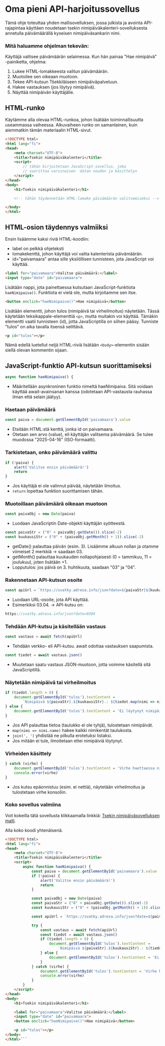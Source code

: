 # Oma pieni API-harjoitussovellus

Tämä ohje toteuttaa yhden mallisovelluksen, jossa julkista ja avointa API-rajapintaa käyttäen noudetaan tsekin nimipäiväkalenteri-sovelluksesta annetulla päivämäärällä kyseisen nimipäiväsankarin nimi.

### Mitä haluamme ohjelman tekevän:
Käyttäjä valitsee päivämäärän selaimessa. Kun hän painaa "Hae nimipäivä" -painiketta, ohjelma:


1. Lukee HTML-lomakkeesta valitun päivämäärän.
2. Muotoilee sen oikeaan muotoon.
3. Tekee API-kutsun Tšekkiläiseen nimipäiväpalveluun.
4. Hakee vastauksen (jos löytyy nimipäivä).
5. Näyttää nimipäivän käyttäjälle.

## HTML-runko

Käytämme alla olevaa HTML-runkoa, johon lisätään toiminnallisuutta useammassa vaiheessa. Alkuvaiheen runko on samanlainen, kuin aiemmatkin tämän materiaalin HTML-sivut.

```html
<!DOCTYPE html>
<html lang="fi">
<head>
    <meta charset="UTF-8">
    <title>Tsekin nimipäiväkalenteri</title>
    <script>
        // tähän kirjoitetaan JavaScript-sovellus, joka
        // suorittaa varsinaisen  datan noudon ja käsittelyn
    </script>
</head>
<body>
    <h1>Tsekin nimipäiväkalenteri</h1>

    <!-- tähän täydennetään HTML-lomake päivämäärän valitsemiseksi -->

</body>
</html>
```

## HTML-osion täydennys valmiiksi

Ensin lisäämme kaksi riviä HTML-koodiin:
- label on pelkkä ohjeteksti
- lomakekenttä, johon käyttäjä voi valita kalenterista päivämäärän.
- id="paivamaara" antaa sille yksilöllisen tunnisteen, jota JavaScript voi käyttää.

```html
<label for="paivamaara">Valitse päivämäärä:</label>
<input type="date" id="paivamaara">
```

Lisätään nappi, jota painettaessa kutsutaan JavaScript-funktiota ```haeNimipaiva()```. Funktiota ei vielä ole, mutta kirjoitamme sen itse.

```html
<button onclick="haeNimipaiva()">Hae nimipäivä</button>
```

Lisätään elementti, johon tulos (nimipäivä tai virheilmoitus) näytetään. Tässä käytetään teksikappale-elementtiä ```<p>```, mutta muitakin voi käyttää. Tämäkin elementti vaatii tunnisteen (id), jotta JavaScriptilla on siihen pääsy. Tunniste "tulos" on aika tavalla itsensä selittävä.

```html
<p id="tulos"></p>
```
Nämä edellä luetellut neljä HTML-riviä lisätään ```<body>```-elementin sisään siellä olevan kommentin sijaan.

## JavaScript-funktio API-kutsun suorittamiseksi

```javascript
async function haeNimipaiva() {
```

- Määritellään asynkroninen funktio nimeltä haeNimipaiva. Sitä voidaan käyttää await-avainsanan kanssa (odotetaan API-vastausta rauhassa ilman että selain jäätyy).

### Haetaan päivämäärä

```javascript
const paiva = document.getElementById('paivamaara').value
```

- Etsitään HTML:stä kenttä, jonka id on paivamaara.
- Otetaan sen arvo (value), eli käyttäjän valitsema päivämäärä. Se tulee muodossa "2025-04-16" (ISO-formaatti).

### Tarkistetaan, onko päivämäärä valittu

```javascript
if (!paiva) {
    alert('Valitse ensin päivämäärä!')
    return
}
```

- Jos käyttäjä ei ole valinnut päivää, näytetään ilmoitus.
- ```return``` lopettaa funktion suorittamisen tähän.

### Muotoillaan päivämäärä oikeaan muotoon

```javascript
const paivaObj = new Date(paiva)
```
- Luodaan JavaScriptin Date-objekti käyttäjän syötteestä.

```javascript
const paivaStr = ("0" + paivaObj.getDate()).slice(-2)
const kuukausiStr = ("0" + (paivaObj.getMonth() + 1)).slice(-2)
```

- getDate() palauttaa päivän (esim. 3). Lisäämme alkuun nollan ja otamme viimeiset 2 merkkiä → saadaan 03.
- getMonth() palauttaa kuukauden nollapohjaisesti (0 = tammikuu, 11 = joulukuu), joten lisätään +1.
- Lopputulos: jos päivä on 3. huhtikuuta, saadaan "03" ja "04".


### Rakennetaan API-kutsun osoite

```javascript
const apiUrl = `https://svatky.adresa.info/json?date=${paivaStr}${kuukausiStr}`
```

- Luodaan URL-osoite, jota API käyttää.
- Esimerkiksi 03.04. → API-kutsu on:

```javascript
https://svatky.adresa.info/json?date=0304
```

### Tehdään API-kutsu ja käsitellään vastaus

```javascript
const vastaus = await fetch(apiUrl)
```

- Tehdään verkko- eli API-kutsu. await odottaa vastauksen saapumista.

```javascript
const tiedot = await vastaus.json()
```

- Muutetaan saatu vastaus JSON-muotoon, jotta voimme käsitellä sitä JavaScriptillä.

### Näytetään nimipäivä tai virheilmoitus

```javascript
if (tiedot.length > 0) {
    document.getElementById('tulos').textContent = 
        `Nimipäivä ${paivaStr}.${kuukausiStr}.: ${tiedot.map(nimi => nimi.name).join(', ')}`;
} else {
    document.getElementById('tulos').textContent = 'Ei löytynyt nimipäiviä valitulle päivälle.';
}
```

- Jos API palauttaa tietoa (taulukko ei ole tyhjä), tulostetaan nimipäivät.
- ```map(nimi => nimi.name)``` hakee kaikki nimikentät taulukosta.
- ```join(', ')``` yhdistää ne pilkulla erotetuksi listaksi.
- Jos mitään ei tule, ilmoitetaan ettei nimipäiviä löytynyt.

### Virheiden käsittely

```javascript
} catch (virhe) {
    document.getElementById('tulos').textContent = 'Virhe haettaessa nimipäivää.'
    console.error(virhe)
}
```
- Jos kutsu epäonnistuu (esim. ei nettiä), näytetään virheilmoitus ja tulostetaan virhe konsoliin.



### Koko sovellus valmiina

Voit kokeilla tätä sovellusta klikkaamalla linkkiä: [Tsekin nimipäiväsovelluksen malli](http://neutroni.hayo.fi/~peterf/nameday).

Alla koko koodi yhtenäisenä.

```html
<!DOCTYPE html>
<html lang="fi">
<head>
    <meta charset="UTF-8">
    <title>Tsekin nimipäiväkalenteri</title>
    <script>
        async function haeNimipaiva() {
            const paiva = document.getElementById('paivamaara').value
            if (!paiva) {
                alert('Valitse ensin päivämäärä!')
                return
            }

            const paivaObj = new Date(paiva)
            const paivaStr = ("0" + paivaObj.getDate()).slice(-2)
            const kuukausiStr = ("0" + (paivaObj.getMonth() + 1)).slice(-2)

            const apiUrl = `https://svatky.adresa.info/json?date=${paivaStr}${kuukausiStr}`

            try {
                const vastaus = await fetch(apiUrl)
                const tiedot = await vastaus.json()
                if (tiedot.length > 0) {
                    document.getElementById('tulos').textContent = 
                        `Nimipäivä ${paivaStr}.${kuukausiStr}.: ${tiedot.map(nimi => nimi.name).join(', ')}`
                } else {
                    document.getElementById('tulos').textContent = 'Ei löytynyt nimipäiviä valitulle päivälle.'
                }
            } catch (virhe) {
                document.getElementById('tulos').textContent = 'Virhe haettaessa nimipäivää.'
                console.error(virhe)
            }
        }
    </script>
</head>
<body>
    <h1>Tsekin nimipäiväkalenteri</h1>

    <label for="paivamaara">Valitse päivämäärä:</label>
    <input type="date" id="paivamaara">
    <button onclick="haeNimipaiva()">Hae nimipäivä</button>

    <p id="tulos"></p>
</body>
</html>```
